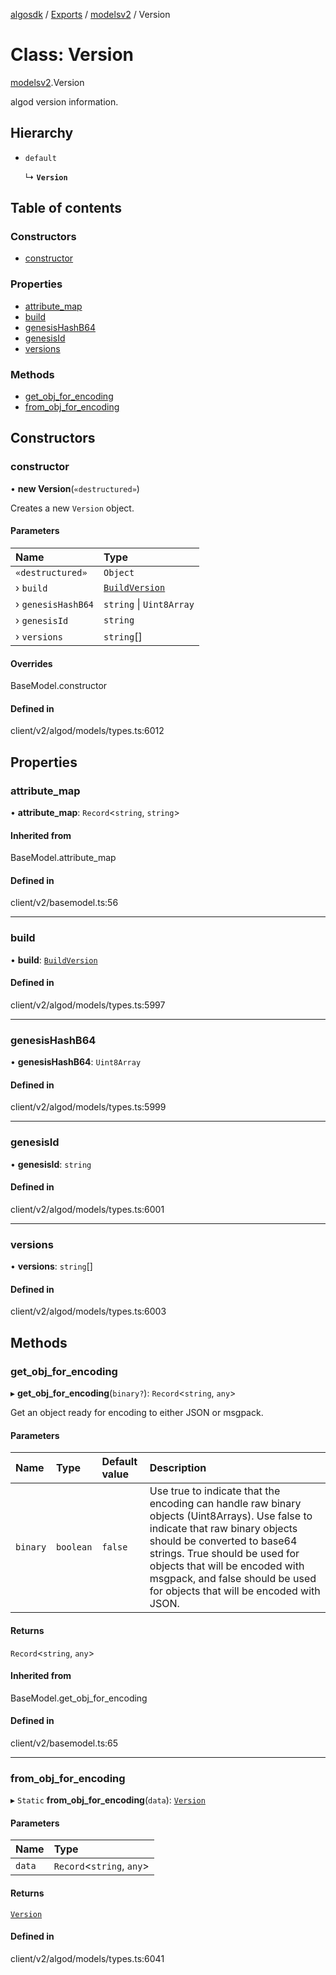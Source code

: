 [algosdk](../README.md) / [Exports](../modules.md) / [modelsv2](../modules/modelsv2.md) / Version

# Class: Version

[modelsv2](../modules/modelsv2.md).Version

algod version information.

## Hierarchy

- `default`

  ↳ **`Version`**

## Table of contents

### Constructors

- [constructor](modelsv2.Version.md#constructor)

### Properties

- [attribute\_map](modelsv2.Version.md#attribute_map)
- [build](modelsv2.Version.md#build)
- [genesisHashB64](modelsv2.Version.md#genesishashb64)
- [genesisId](modelsv2.Version.md#genesisid)
- [versions](modelsv2.Version.md#versions)

### Methods

- [get\_obj\_for\_encoding](modelsv2.Version.md#get_obj_for_encoding)
- [from\_obj\_for\_encoding](modelsv2.Version.md#from_obj_for_encoding)

## Constructors

### constructor

• **new Version**(`«destructured»`)

Creates a new `Version` object.

#### Parameters

| Name | Type |
| :------ | :------ |
| `«destructured»` | `Object` |
| › `build` | [`BuildVersion`](modelsv2.BuildVersion.md) |
| › `genesisHashB64` | `string` \| `Uint8Array` |
| › `genesisId` | `string` |
| › `versions` | `string`[] |

#### Overrides

BaseModel.constructor

#### Defined in

client/v2/algod/models/types.ts:6012

## Properties

### attribute\_map

• **attribute\_map**: `Record`\<`string`, `string`\>

#### Inherited from

BaseModel.attribute\_map

#### Defined in

client/v2/basemodel.ts:56

___

### build

• **build**: [`BuildVersion`](modelsv2.BuildVersion.md)

#### Defined in

client/v2/algod/models/types.ts:5997

___

### genesisHashB64

• **genesisHashB64**: `Uint8Array`

#### Defined in

client/v2/algod/models/types.ts:5999

___

### genesisId

• **genesisId**: `string`

#### Defined in

client/v2/algod/models/types.ts:6001

___

### versions

• **versions**: `string`[]

#### Defined in

client/v2/algod/models/types.ts:6003

## Methods

### get\_obj\_for\_encoding

▸ **get_obj_for_encoding**(`binary?`): `Record`\<`string`, `any`\>

Get an object ready for encoding to either JSON or msgpack.

#### Parameters

| Name | Type | Default value | Description |
| :------ | :------ | :------ | :------ |
| `binary` | `boolean` | `false` | Use true to indicate that the encoding can handle raw binary objects (Uint8Arrays). Use false to indicate that raw binary objects should be converted to base64 strings. True should be used for objects that will be encoded with msgpack, and false should be used for objects that will be encoded with JSON. |

#### Returns

`Record`\<`string`, `any`\>

#### Inherited from

BaseModel.get\_obj\_for\_encoding

#### Defined in

client/v2/basemodel.ts:65

___

### from\_obj\_for\_encoding

▸ `Static` **from_obj_for_encoding**(`data`): [`Version`](modelsv2.Version.md)

#### Parameters

| Name | Type |
| :------ | :------ |
| `data` | `Record`\<`string`, `any`\> |

#### Returns

[`Version`](modelsv2.Version.md)

#### Defined in

client/v2/algod/models/types.ts:6041
